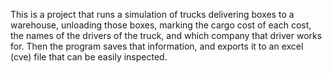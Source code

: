 This is a project that runs a simulation of trucks delivering boxes to a warehouse, unloading those boxes, marking the cargo cost of each cost, the names of the drivers of the truck, and which company that driver works for.
Then the program saves that information, and exports it to an excel (cve) file that can be easily inspected.
